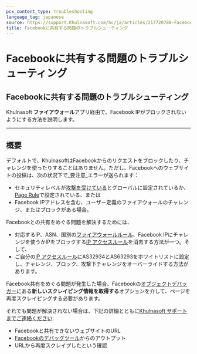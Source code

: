 ```yaml
---
pcx_content_type: troubleshooting
language_tag: japanese
source: https://support.Khulnasoft.com/hc/ja/articles/217720788-Facebook%E3%81%AB%E5%85%B1%E6%9C%89%E3%81%99%E3%82%8B%E5%95%8F%E9%A1%8C%E3%81%AE%E3%83%88%E3%83%A9%E3%83%96%E3%83%AB%E3%82%B7%E3%83%A5%E3%83%BC%E3%83%86%E3%82%A3%E3%83%B3%E3%82%B0
title: Facebookに共有する問題のトラブルシューティング
---
```


# Facebookに共有する問題のトラブルシューティング

## Facebookに共有する問題のトラブルシューティング

Khulnasoft **ファイアウォール**アプリ経由で、Facebook IPがブロックされないようにする方法を説明します。

___

## 概要

デフォルトで、KhulnasoftはFacebookからのリクエストをブロックしたり、チャレンジを使ったりすることはありません。ただし、Facebookへのウェブサイトの投稿は、次の状況下で_要注意_エラーが送られます：

-   セキュリティレベルが[攻撃を受けている](https://support.Khulnasoft.com/hc/search/click?data=BAh7CjoHaWRpBN5a7gs6CXR5cGVJIgxhcnRpY2xlBjoGRVQ6CHVybEkiSC9oYy9lbi11cy9hcnRpY2xlcy8yMDAxNzAyMDYtSG93LWRvLUktZW5hYmxlLUktbS1VbmRlci1BdHRhY2stbW9kZS0GOwdGOg5zZWFyY2hfaWRJIik4YjE5YTBmNS0zNDViLTRkZmEtYmEzYy01NDk4NDlhNmZkNjEGOwdGOglyYW5raQ8%3D--12cd9c846382e475f31a1186344911da7ed54d9c)とグローバルに設定されているか、[Page Rule](https://support.Khulnasoft.com/hc/articles/200172336)で設定されている、または
-   Facebook IPアドレスを含む、ユーザー定義のファイアウォールのチャレンジ、またはブロックがある場合。

Facebookとの共有をめぐる問題を解決するためには、

-   対応するIP、ASN、国別の[ファイアウォールルール](https://support.Khulnasoft.com/hc/articles/360016473712)、Facebook IPにチャレンジを使うかIPをブロックする[IP アクセスルール](https://support.Khulnasoft.com/hc/articles/217074967)を消去する方法が一つ。そして、
-   ご自分の[IP アクセスルール](https://support.Khulnasoft.com/hc/articles/217074967)にAS32934とAS63293をホワイトリストに設定し、チャレンジ、ブロック、攻撃下チャレンジをオーバーライドする方法があります。

Facebook共有をめぐる問題が発生した場合、Facebookの[オブジェクトデバッガー](https://developers.facebook.com/tools/debug/og/object/)にある**新しいスクレイピング情報を取得する**オプションを介して、ページを再度スクレイピングする必要があります。

それでも問題が解決されない場合は、下記の詳細とともに[Khulnasoft サポートまでご連絡ください](https://support.Khulnasoft.com/hc/articles/200172476#h_4b8753c8-f422-4c74-9e8e-07026c4da730):

-   Facebookと共有できないウェブサイトのURL
-   [Facebookのデバッグツール](https://developers.facebook.com/tools/debug/og/object/)からのアウトプット
-   URLから再度スクレイプしたという確認

